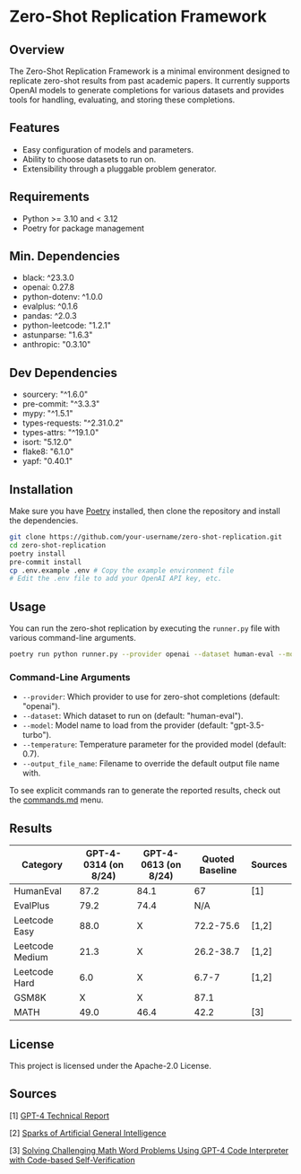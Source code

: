 # Zero-Shot Replication Framework

## Overview

The Zero-Shot Replication Framework is a minimal environment designed to replicate zero-shot results from past academic papers. It currently supports OpenAI models to generate completions for various datasets and provides tools for handling, evaluating, and storing these completions.

## Features

- Easy configuration of models and parameters.
- Ability to choose datasets to run on.
- Extensibility through a pluggable problem generator.

## Requirements

- Python >= 3.10 and < 3.12
- Poetry for package management

## Min. Dependencies

- black: ^23.3.0
- openai: 0.27.8
- python-dotenv: ^1.0.0
- evalplus: ^0.1.6
- pandas: ^2.0.3
- python-leetcode: "1.2.1"
- astunparse: "1.6.3"
- anthropic: "0.3.10"

## Dev Dependencies

- sourcery: "^1.6.0"
- pre-commit: "^3.3.3"
- mypy: "^1.5.1"
- types-requests: "^2.31.0.2"
- types-attrs: "^19.1.0"
- isort: "5.12.0"
- flake8: "6.1.0"
- yapf: "0.40.1"

## Installation

Make sure you have [Poetry](https://python-poetry.org/) installed, then clone the repository and install the dependencies.

```bash
git clone https://github.com/your-username/zero-shot-replication.git
cd zero-shot-replication
poetry install
pre-commit install
cp .env.example .env # Copy the example environment file
# Edit the .env file to add your OpenAI API key, etc.
```

## Usage

You can run the zero-shot replication by executing the `runner.py` file with various command-line arguments.

```bash
poetry run python runner.py --provider openai --dataset human-eval --model gpt-4-0613 --temperature 0.7
```

### Command-Line Arguments

- `--provider`: Which provider to use for zero-shot completions (default: "openai").
- `--dataset`: Which dataset to run on (default: "human-eval").
- `--model`: Model name to load from the provider (default: "gpt-3.5-turbo").
- `--temperature`: Temperature parameter for the provided model (default: 0.7).
- `--output_file_name`: Filename to override the default output file name with.

To see explicit commands ran to generate the reported results, check out the [commands.md](commands.md) menu.

## Results

| Category                         | GPT-4-0314 (on 8/24) | GPT-4-0613 (on 8/24) | Quoted Baseline  | Sources
|----------------------------------|----------------------|----------------------|------------------|------------------------------------------------------------------------|
| HumanEval                        | 87.2                 | 84.1                 | 67               | [1]                                                                    |
| EvalPlus                         | 79.2                 | 74.4                 | N/A              |                                                                        |
| Leetcode Easy                    | 88.0                 | X                    | 72.2-75.6        | [1,2]                                                                  |
| Leetcode Medium                  | 21.3                 | X                    | 26.2-38.7        | [1,2]                                                                  |
| Leetcode Hard                    | 6.0                  | X                    | 6.7-7            | [1,2]                                                                  |
| GSM8K                            | X                    | X                    | 87.1             |                                                                        |
| MATH                             | 49.0                 | 46.4                 | 42.2              |[3]

## License

This project is licensed under the Apache-2.0 License.

## Sources

[1] [GPT-4 Technical Report](https://arxiv.org/abs/2303.08774)

[2] [Sparks of Artificial General Intelligence](https://arxiv.org/pdf/2303.12712.pdf)

[3] [Solving Challenging Math Word Problems Using GPT-4 Code Interpreter with Code-based Self-Verification](https://paperswithcode.com/paper/solving-challenging-math-word-problems-using)